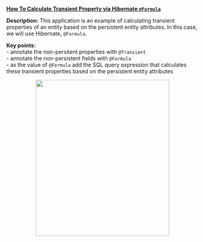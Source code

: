 **[How To Calculate Transient Property via Hibernate `@Formula`](https://github.com/AnghelLeonard/Hibernate-SpringBoot/tree/master/HibernateSpringBootCalculatePropertyFormula)**
 
**Description:** This application is an example of calculating transient properties of an entity based on the persistent entity attributes. In this case, we will use Hibernate, `@Formula`.

**Key points:**\
     - annotate the non-persitent properties with `@Transient`\
     - annotate the non-persistent fields with `@Formula`\
     - as the value of `@Formula` add the SQL query expression that calculates these transient properties based on the persistent entity attributes
     
<a href="https://leanpub.com/java-persistence-performance-illustrated-guide"><p align="center"><img src="https://github.com/AnghelLeonard/Hibernate-SpringBoot/blob/master/Java%20Persistence%20Performance%20Illustrated%20Guide.jpg" height="410" width="350"/></p></a>
